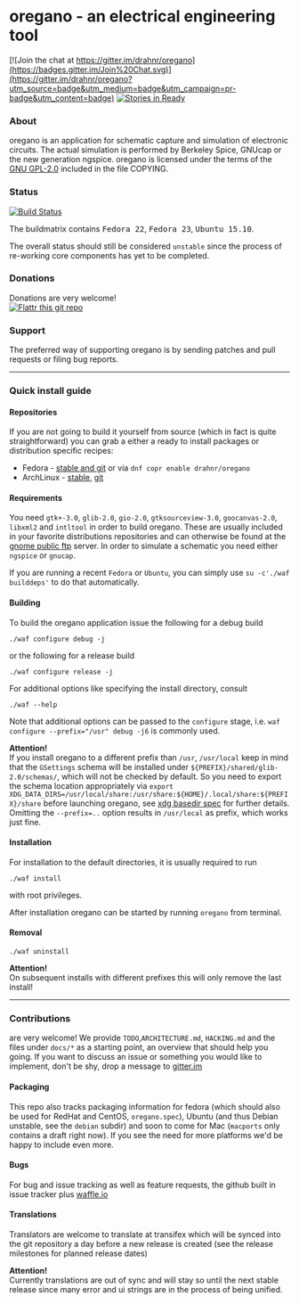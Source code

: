# oregano - an electrical engineering tool

[![Join the chat at https://gitter.im/drahnr/oregano](https://badges.gitter.im/Join%20Chat.svg)](https://gitter.im/drahnr/oregano?utm_source=badge&utm_medium=badge&utm_campaign=pr-badge&utm_content=badge)
[![Stories in Ready](https://badge.waffle.io/drahnr/oregano.svg?label=ready&title=Ready)](http://waffle.io/drahnr/oregano) 

### About
oregano is an application for schematic capture and simulation of electronic circuits. The actual simulation is performed by Berkeley Spice, GNUcap or the new generation ngspice.
oregano is licensed under the terms of the [GNU GPL-2.0](http://www.gnu.org/licenses/gpl-2.0.html) included in the
file COPYING.

### Status

[![Build Status](http://drone.ahoi.io/api/badges/drahnr/oregano/status.svg)](http://drone.ahoi.io/drahnr/oregano)

The buildmatrix contains <kbd>Fedora 22</kbd>, <kbd>Fedora 23</kbd>, <kbd>Ubuntu 15.10</kbd>.

The overall status should still be considered `unstable` since the process of re-working core components has yet to be completed.

### Donations

Donations are very welcome!  
[![Flattr this git repo](http://api.flattr.com/button/flattr-badge-large.png)](https://flattr.com/submit/auto?user_id=drahnr&url=https://github.com/drahnr/oregano&title=oregano&language=&tags=github&category=software)

### Support

The preferred way of supporting oregano is by sending patches and pull requests or filing bug reports.

----

### Quick install guide

#### Repositories

If you are not going to build it yourself from source (which in fact is quite straightforward) you can grab a either a ready to install packages or distribution specific recipes:

* Fedora - [stable and git](https://copr.fedoraproject.org/coprs/drahnr/oregano/) or via `dnf copr enable drahnr/oregano`
* ArchLinux - [stable](https://aur.archlinux.org/packages/oregano/), [git](https://aur.archlinux.org/packages/oregano/)

#### Requirements

You need `gtk+-3.0`, `glib-2.0`, `gio-2.0`, `gtksourceview-3.0`, `goocanvas-2.0`, `libxml2` and `intltool` in order to build oregano.
These are usually included in your favorite distributions repositories and can otherwise be found at the [gnome public ftp](ftp://ftp.gnome.org) server.
In order to simulate a schematic you need either `ngspice` or `gnucap`.

If you are running a recent `Fedora` or `Ubuntu`, you can simply use `su -c'./waf builddeps'` to do that automatically.

#### Building

To build the oregano application issue the following for a debug build

    ./waf configure debug -j

or the following for a release build

    ./waf configure release -j

For additional options like specifying the install directory, consult

    ./waf --help

Note that additional options can be passed to the `configure` stage, i.e. `waf configure --prefix="/usr" debug -j6` is commonly used.

**Attention!**  
If you install oregano to a different prefix than `/usr`, `/usr/local` keep in mind that the `GSettings` schema will be installed under `${PREFIX}/shared/glib-2.0/schemas/`, which will not be checked by default. So you need to export the schema location appropriately via `export XDG_DATA_DIRS=/usr/local/share:/usr/share:${HOME}/.local/share:${PREFIX}/share` before launching oregano, see [xdg basedir spec](http://standards.freedesktop.org/basedir-spec/basedir-spec-latest.html) for further details.  
Omitting the `--prefix=..` option results in `/usr/local` as prefix, which works just fine.

#### Installation

For installation to the default directories, it is usually required to run

    ./waf install

with root privileges.

After installation oregano can be started by running `oregano` from terminal.

#### Removal

    ./waf uninstall

**Attention!**  
On subsequent installs with different prefixes this will only remove the last install!

----

### Contributions

are very welcome! We provide `TODO`,`ARCHITECTURE.md`, `HACKING.md` and the files under `docs/*` as a starting point, an overview that should help you going.
If you want to discuss an issue or something you would like to implement, don't be shy, drop a message to [gitter.im](https://gitter.im/drahnr/oregano)

#### Packaging

This repo also tracks packaging information for fedora (which should also be used for RedHat and CentOS, `oregano.spec`), Ubuntu (and thus Debian unstable, see the `debian` subdir) and soon to come for Mac (`macports` only contains a draft right now). If you see the need for more platforms we'd be happy to include even more.

#### Bugs

For bug and issue tracking as well as feature requests, the github built in issue tracker plus [waffle.io](https://waffle.io/drahnr/oregano)

#### Translations

Translators are welcome to translate at transifex which will be synced into the git repository a day before a new release is created (see the release milestones for planned release dates)

**Attention!**  
Currently translations are out of sync and will stay so until the next stable release since many error and ui strings are in the process of being unified.
